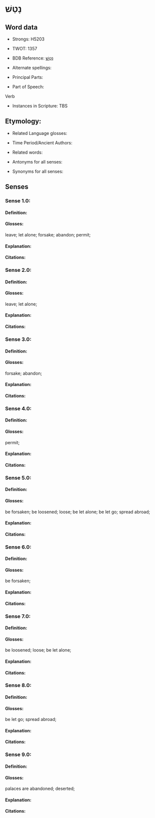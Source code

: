 # נָטַשׁ

<!-- Status: S2="NeedsEdits" -->
<!-- Lexica used for edits:   -->

## Word data

* Strongs: H5203

* TWOT: 1357

* BDB Reference: [נָטַשׁ](rc://en/bdb/dict/n.de.aa)

* Alternate spellings:

* Principal Parts:

* Part of Speech:

Verb

* Instances in Scripture: TBS

## Etymology:

* Related Language glosses:

* Time Period/Ancient Authors:

* Related words:

* Antonyms for all senses:

* Synonyms for all senses:

## Senses

### Sense 1.0:

#### Definition:

#### Glosses:

leave; let alone; forsake; abandon; permit; 

#### Explanation:

#### Citations:



### Sense 2.0:

#### Definition:

#### Glosses:

leave; let alone; 

#### Explanation:

#### Citations:



### Sense 3.0:

#### Definition:

#### Glosses:

forsake; abandon; 

#### Explanation:

#### Citations:



### Sense 4.0:

#### Definition:

#### Glosses:

permit; 

#### Explanation:

#### Citations:



### Sense 5.0:

#### Definition:

#### Glosses:

be forsaken; be loosened; loose; be let alone; be let go; spread abroad; 

#### Explanation:

#### Citations:



### Sense 6.0:

#### Definition:

#### Glosses:

be forsaken; 

#### Explanation:

#### Citations:



### Sense 7.0:

#### Definition:

#### Glosses:

be loosened; loose; be let alone; 

#### Explanation:

#### Citations:



### Sense 8.0:

#### Definition:

#### Glosses:

be let go; spread abroad; 

#### Explanation:

#### Citations:



### Sense 9.0:

#### Definition:

#### Glosses:

palaces are abandoned; deserted; 

#### Explanation:

#### Citations:



